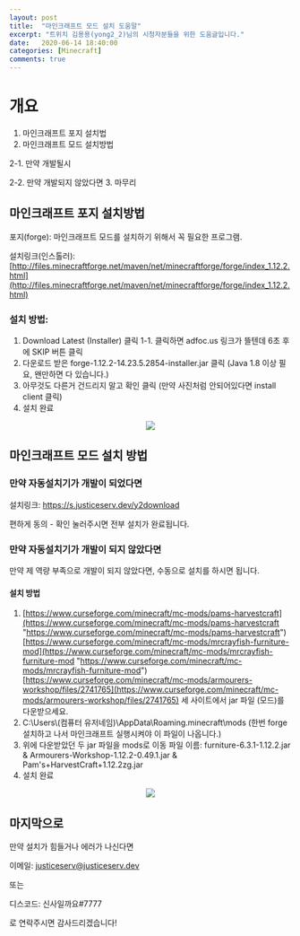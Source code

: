 ```yaml
---
layout: post
title:  "마인크래프트 모드 설치 도움말"
excerpt: "트위치 김용용(yong2_2)님의 시청자분들을 위한 도움글입니다."
date:   2020-06-14 18:40:00
categories: [Minecraft]
comments: true
---
```


# 개요
1. 마인크래프트 포지 설치법
2. 마인크래프트 모드 설치방법

2-1. 만약 개발될시

2-2. 만약 개발되지 않았다면
3. 마무리

## 마인크래프트 포지 설치방법
포지(forge): 마인크래프트 모드를 설치하기 위해서 꼭 필요한 프로그램.

설치링크(인스톨러): [http://files.minecraftforge.net/maven/net/minecraftforge/forge/index_1.12.2.html](http://files.minecraftforge.net/maven/net/minecraftforge/forge/index_1.12.2.html)

### 설치 방법:
1. Download Latest (Installer) 클릭
1-1. 클릭하면 adfoc.us 링크가 뜰텐데 6초 후에 SKIP 버튼 클릭
2. 다운로드 받은  forge-1.12.2-14.23.5.2854-installer.jar 클릭 (Java 1.8 이상 필요, 왠만하면 다 있습니다.)
3. 아무것도 다른거 건드리지 말고 확인 클릭 (만약 사진처럼 안되어있다면 install client 클릭)
4. 설치 완료
<p align="center">
<img align ="center" src = "https://i.ibb.co/X5nJDfZ/forge.png">
</p>

## 마인크래프트 모드 설치 방법

### 만약 자동설치기가 개발이 되었다면
설치링크: https://s.justiceserv.dev/y2download

편하게 동의 - 확인 눌러주시면 전부 설치가 완료됩니다.

### 만약 자동설치기가 개발이 되지 않았다면
만약 제 역량 부족으로 개발이 되지 않았다면, 수동으로 설치를 하시면 됩니다.
#### 설치 방법
1. [https://www.curseforge.com/minecraft/mc-mods/pams-harvestcraft](https://www.curseforge.com/minecraft/mc-mods/pams-harvestcraft "https://www.curseforge.com/minecraft/mc-mods/pams-harvestcraft")
[https://www.curseforge.com/minecraft/mc-mods/mrcrayfish-furniture-mod](https://www.curseforge.com/minecraft/mc-mods/mrcrayfish-furniture-mod "https://www.curseforge.com/minecraft/mc-mods/mrcrayfish-furniture-mod")
[https://www.curseforge.com/minecraft/mc-mods/armourers-workshop/files/2741765](https://www.curseforge.com/minecraft/mc-mods/armourers-workshop/files/2741765)
세 사이트에서 jar 파일 (모드)를 다운받으세요.
2. C:\Users\\(컴퓨터 유저네임)\AppData\Roaming\.minecraft\mods
(한번 forge 설치하고 나서 마인크래프트 실행시켜야 이 파일이 나옵니다.)
3. 위에 다운받았던 두 jar 파일을 mods로 이동
파일 이름:
furniture-6.3.1-1.12.2.jar & Armourers-Workshop-1.12.2-0.49.1.jar & Pam's+HarvestCraft+1.12.2zg.jar
4. 설치 완료
<p align="center">
<img align ="center" src = "https://i.ibb.co/Ks2pMcT/folder.png">
</p>

## 마지막으로
만약 설치가 힘들거나 에러가 나신다면

이메일: justiceserv@justiceserv.dev

또는

디스코드: 신사일까요#7777

로 연락주시면 감사드리겠습니다!
